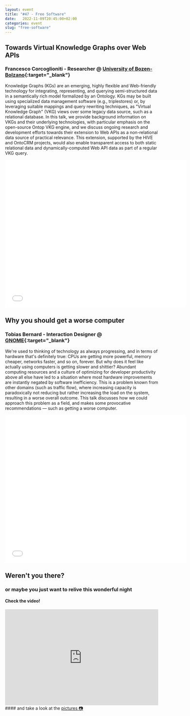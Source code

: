 ```yaml
---
layout: event
title: "#47 - Free Software"
date:   2022-11-09T20:45:00+02:00
categories: event
slug: "free-software"
---
```


## Towards Virtual Knowledge Graphs over Web APIs

### Francesco Corcoglioniti - Researcher @ [University of Bozen-Bolzano](//www.unibz.it){:target="_blank"}

Knowledge Graphs (KGs) are an emerging, highly flexible and Web-friendly technology for integrating, representing, and querying semi-structured data in a semantically rich model formalized by an Ontology. KGs may be built using specialized data management software (e.g., triplestores) or, by leveraging suitable mappings and query rewriting techniques, as "Virtual Knowledge Graph" (VKG) views over some legacy data source, such as a relational database. In this talk, we provide background information on VKGs and their underlying technologies, with particular emphasis on the open-source Ontop VKG engine, and we discuss ongoing research and development efforts towards their extension to Web APIs as a non-relational data source of practical relevance. This extension, supported by the HIVE and OntoCRM projects, would also enable transparent access to both static relational data and dynamically-computed Web API data as part of a regular VKG query.

<iframe src="//www.slideshare.net/slideshow/embed_code/key/G4vXA4u0CV46i9" width="595" height="485" frameborder="0" marginwidth="0" marginheight="0" scrolling="no" allowfullscreen> </iframe>


## Why you should get a worse computer

### Tobias Bernard - Interaction Designer @ [GNOME](//www.gnome.org){:target="_blank"}

We're used to thinking of technology as always progressing, and in terms of hardware that's definitely true: CPUs are getting more powerful, memory cheaper, networks faster, and so on, forever. But why does it feel like actually using computers is getting slower and shittier? Abundant computing resources and a culture of optimizing for developer productivity above all else have led to a situation where most hardware improvements are instantly negated by software inefficiency. This is a problem known from other domains (such as traffic flow), where increasing capacity is paradoxically not reducing but rather increasing the load on the system, resulting in a worse overall outcome. This talk discusses how we could approach this problem as a field, and makes some provocative recommendations — such as getting a worse computer.

<iframe src="//www.slideshare.net/slideshow/embed_code/key/EsZFhh2LXN7QVi" width="595" height="485" frameborder="0" marginwidth="0" marginheight="0" scrolling="no" allowfullscreen> </iframe>


## Weren't you there?

### or maybe you just want to relive this wonderful night

<section class="fb-links">

#### Check the video!

<iframe width="100%" height="315" src="https://www.youtube.com/embed/yhomDiwByxc" frameborder="0" allow="accelerometer; autoplay; clipboard-write; encrypted-media; gyroscope; picture-in-picture" allowfullscreen></iframe>
#### and take a look at the <a id="fb_photo_album" class="btn-facebook" target="_blank" href="//bit.ly/ST-47p">pictures &#128247;</a>


</section>
